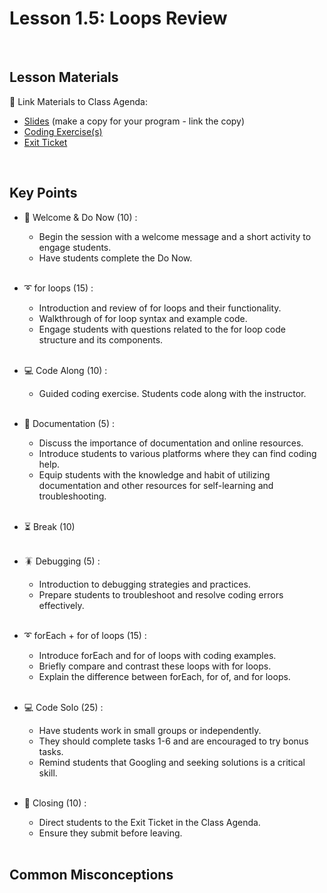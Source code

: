 # Lesson 1.5: Loops Review

<br>

## Lesson Materials

📖 Link Materials to Class Agenda:
- [Slides](https://docs.google.com/presentation/d/1IXQPNnJNintaMDcLt4zRqgjELSXLzVYEakgUNFgIRvk/edit?usp=sharing) (make a copy for your program - link the copy)
- [Coding Exercise(s)](https://github.com/itscodenation/flw2-u1l5-23-24-student-exercises)
- [Exit Ticket](https://forms.gle/GAz6zK952kdzU8Vd6)

<br>

## Key Points

- 👋 Welcome & Do Now (10) :
    - Begin the session with a welcome message and a short activity to engage students.
    - Have students complete the Do Now.<br><br>

- ➰ for loops (15) :
    - Introduction and review of for loops and their functionality.
    - Walkthrough of for loop syntax and example code.
    - Engage students with questions related to the for loop code structure and its components.<br><br>

- 💻 Code Along (10) :
    - Guided coding exercise. Students code along with the instructor.<br><br>

- 📑 Documentation (5) : 
    - Discuss the importance of documentation and online resources.
    - Introduce students to various platforms where they can find coding help.
    - Equip students with the knowledge and habit of utilizing documentation and other resources for self-learning and troubleshooting.<br><br>

- ⏳ Break (10)<br><br>

- 🪳 Debugging (5) :
    -  Introduction to debugging strategies and practices.
    -  Prepare students to troubleshoot and resolve coding errors effectively.<br><br>

- ➰ forEach + for of loops (15) :
    -  Introduce forEach and for of loops with coding examples.
    -  Briefly compare and contrast these loops with for loops.
    -  Explain the difference between forEach, for of, and for loops.<br><br>

- 💻 Code Solo (25) :
    - Have students work in small groups or independently.
    - They should complete tasks 1-6 and are encouraged to try bonus tasks.
    - Remind students that Googling and seeking solutions is a critical skill.<br><br>

- 👋 Closing (10) :
    - Direct students to the Exit Ticket in the Class Agenda.
    - Ensure they submit before leaving.<br><br>


## Common Misconceptions
